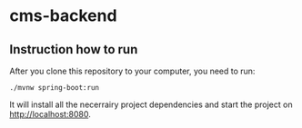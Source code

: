 # cms-backend

## Instruction how to run

After you clone this repository to your computer, you need to run:

`./mvnw spring-boot:run`

It will install all the necerrairy project dependencies and start the project on [http://localhost:8080](http://localhost:8080).
